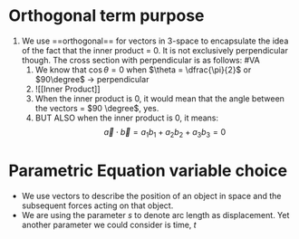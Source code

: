 # Orthogonal term purpose
 1. We use ==orthogonal== for vectors in 3-space to encapsulate the idea of the fact that the inner product = 0. It is not exclusively perpendicular though. The cross section with perpendicular is as follows: #VA
	 1. We know that $\cos \theta=0$ when $\theta = \dfrac{\pi}{2}$ or $90\degree$ -> perpendicular
	 2. ![[Inner Product]]
	 3. When the inner product is 0, it would mean that the angle between the vectors = $90 \degree$, yes.
	 4. BUT ALSO when the inner product is 0, it means: $$\vec a \cdot \vec b =a_1b_1+a_2b_2+a_3b_3=0$$
# Parametric Equation variable choice
 - We use vectors to describe the position of an object in space and the subsequent forces acting on that object.
 - We are using the parameter $s$ to denote arc length as displacement. Yet another parameter we could consider is time, $t$
 

